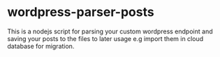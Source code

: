 # wordpress-parser-posts
This is a nodejs script for parsing your custom wordpress endpoint and saving your posts to the files to later usage e.g import them in cloud database for migration.
